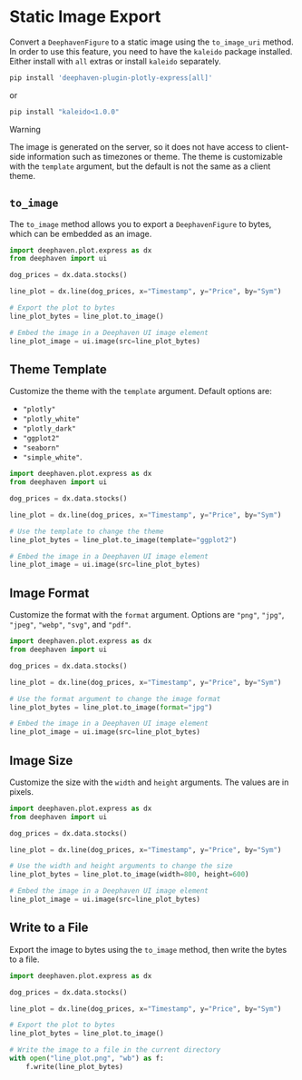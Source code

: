 # Static Image Export

Convert a `DeephavenFigure` to a static image using the `to_image_uri` method.
In order to use this feature, you need to have the `kaleido` package installed.
Either install with `all` extras or install `kaleido` separately.

```sh
pip install 'deephaven-plugin-plotly-express[all]'
```

or

```sh
pip install "kaleido<1.0.0"
```

> [!WARNING]
> The image is generated on the server, so it does not have access to client-side information such as timezones or theme.
> The theme is customizable with the `template` argument, but the default is not the same as a client theme.

## `to_image`

The `to_image` method allows you to export a `DeephavenFigure` to bytes, which can be embedded as an image.

```python order=line_plot_image
import deephaven.plot.express as dx
from deephaven import ui

dog_prices = dx.data.stocks()

line_plot = dx.line(dog_prices, x="Timestamp", y="Price", by="Sym")

# Export the plot to bytes
line_plot_bytes = line_plot.to_image()

# Embed the image in a Deephaven UI image element
line_plot_image = ui.image(src=line_plot_bytes)
```

## Theme Template

Customize the theme with the `template` argument.
Default options are:

- `"plotly"`
- `"plotly_white"`
- `"plotly_dark"`
- `"ggplot2"`
- `"seaborn"`
- `"simple_white"`.

```python order=line_plot_image
import deephaven.plot.express as dx
from deephaven import ui

dog_prices = dx.data.stocks()

line_plot = dx.line(dog_prices, x="Timestamp", y="Price", by="Sym")

# Use the template to change the theme
line_plot_bytes = line_plot.to_image(template="ggplot2")

# Embed the image in a Deephaven UI image element
line_plot_image = ui.image(src=line_plot_bytes)
```

## Image Format

Customize the format with the `format` argument.
Options are `"png"`, `"jpg"`, `"jpeg"`, `"webp"`, `"svg"`, and `"pdf"`.

```python order=line_plot_image
import deephaven.plot.express as dx
from deephaven import ui

dog_prices = dx.data.stocks()

line_plot = dx.line(dog_prices, x="Timestamp", y="Price", by="Sym")

# Use the format argument to change the image format
line_plot_bytes = line_plot.to_image(format="jpg")

# Embed the image in a Deephaven UI image element
line_plot_image = ui.image(src=line_plot_bytes)
```

## Image Size

Customize the size with the `width` and `height` arguments. The values are in pixels.

```python order=line_plot_image
import deephaven.plot.express as dx
from deephaven import ui

dog_prices = dx.data.stocks()

line_plot = dx.line(dog_prices, x="Timestamp", y="Price", by="Sym")

# Use the width and height arguments to change the size
line_plot_bytes = line_plot.to_image(width=800, height=600)

# Embed the image in a Deephaven UI image element
line_plot_image = ui.image(src=line_plot_bytes)
```

## Write to a File

Export the image to bytes using the `to_image` method, then write the bytes to a file.

```python skip-test
import deephaven.plot.express as dx

dog_prices = dx.data.stocks()

line_plot = dx.line(dog_prices, x="Timestamp", y="Price", by="Sym")

# Export the plot to bytes
line_plot_bytes = line_plot.to_image()

# Write the image to a file in the current directory
with open("line_plot.png", "wb") as f:
    f.write(line_plot_bytes)
```
